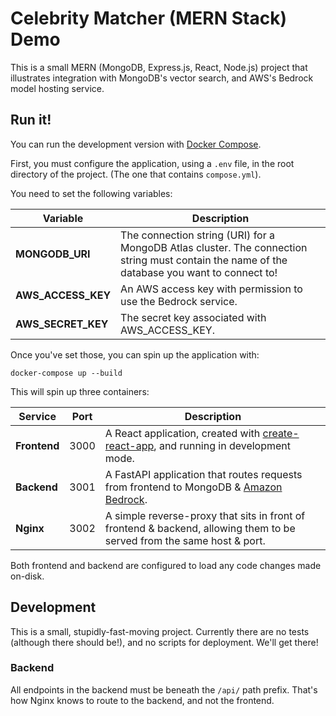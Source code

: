 # Celebrity Matcher (MERN Stack) Demo

This is a small MERN (MongoDB, Express.js, React, Node.js) project that illustrates integration with MongoDB's vector search, and AWS's Bedrock model hosting service.

## Run it!

You can run the development version with [Docker Compose].

First, you must configure the application, using a `.env` file,
in the root directory of the project. (The one that contains `compose.yml`).

You need to set the following variables:

| Variable           | Description                                                                                                                                  |
| ------------------ | -------------------------------------------------------------------------------------------------------------------------------------------- |
| **MONGODB_URI**    | The connection string (URI) for a MongoDB Atlas cluster. The connection string must contain the name of the database you want to connect to! |
| **AWS_ACCESS_KEY** | An AWS access key with permission to use the Bedrock service.                                                                                |
| **AWS_SECRET_KEY** | The secret key associated with AWS_ACCESS_KEY.                                                                                               |

Once you've set those, you can spin up the application with:

```shell
docker-compose up --build
```

This will spin up three containers:

| Service      | Port | Description                                                                                                            |
| ------------ | ---- | ---------------------------------------------------------------------------------------------------------------------- |
| **Frontend** | 3000 | A React application, created with [create-react-app], and running in development mode.                                 |
| **Backend**  | 3001 | A FastAPI application that routes requests from frontend to MongoDB & [Amazon Bedrock].                                |
| **Nginx**    | 3002 | A simple reverse-proxy that sits in front of frontend & backend, allowing them to be served from the same host & port. |

Both frontend and backend are configured to load any code changes made on-disk.

## Development

This is a small, stupidly-fast-moving project.
Currently there are no tests (although there should be!),
and no scripts for deployment.
We'll get there!

### Backend

All endpoints in the backend must be beneath the `/api/` path prefix.
That's how Nginx knows to route to the backend, and not the frontend.

[Docker Compose]: https://docs.docker.com/compose/
[create-react-app]: https://create-react-app.dev/docs/getting-started/
[Amazon Bedrock]: https://aws.amazon.com/bedrock/
